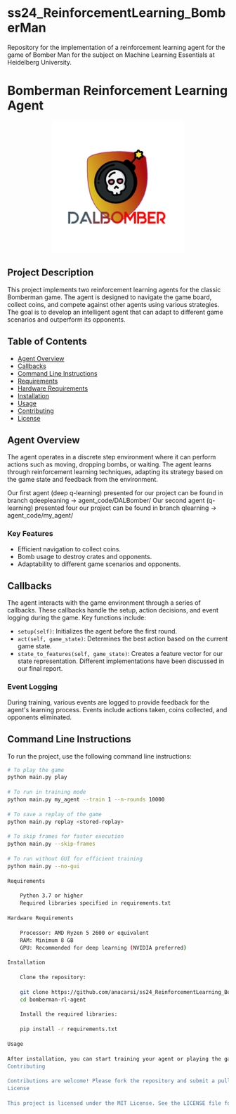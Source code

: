 # ss24_ReinforcementLearning_BomberMan
Repository for the implementation of a reinforcement learning agent for the game of Bomber Man for the subject on Machine Learning Essentials at Heidelberg University. 
# Bomberman Reinforcement Learning Agent

<div align="center">
    <img src="./images/logo.png" alt="Bomberman RL" width="300" height="300"/>
</div>

## Project Description

This project implements two reinforcement learning agents for the classic Bomberman game. The agent is designed to navigate the game board, collect coins, and compete against other agents using various strategies. The goal is to develop an intelligent agent that can adapt to different game scenarios and outperform its opponents.

## Table of Contents

- [Agent Overview](#agent-overview)
- [Callbacks](#callbacks)
- [Command Line Instructions](#command-line-instructions)
- [Requirements](#requirements)
- [Hardware Requirements](#hardware-requirements)
- [Installation](#installation)
- [Usage](#usage)
- [Contributing](#contributing)
- [License](#license)

## Agent Overview

The agent operates in a discrete step environment where it can perform actions such as moving, dropping bombs, or waiting. The agent learns through reinforcement learning techniques, adapting its strategy based on the game state and feedback from the environment.

Our first agent (deep q-learning) presented for our project can be found in branch qdeepleaning -> agent_code/DALBomber/
Our second agent (q-learning) presented four our project can be found in branch qlearning -> agent_code/my_agent/

### Key Features

- Efficient navigation to collect coins.
- Bomb usage to destroy crates and opponents.
- Adaptability to different game scenarios and opponents.

## Callbacks

The agent interacts with the game environment through a series of callbacks. These callbacks handle the setup, action decisions, and event logging during the game. Key functions include:

- `setup(self)`: Initializes the agent before the first round.
- `act(self, game_state)`: Determines the best action based on the current game state.
- `state_to_features(self, game_state)`: Creates a feature vector for our state representation. Different implementations have been discussed in our final report.

### Event Logging

During training, various events are logged to provide feedback for the agent's learning process. Events include actions taken, coins collected, and opponents eliminated.

## Command Line Instructions

To run the project, use the following command line instructions:

```bash
# To play the game
python main.py play

# To run in training mode
python main.py my_agent --train 1 --n-rounds 10000

# To save a replay of the game
python main.py replay <stored-replay>

# To skip frames for faster execution
python main.py --skip-frames

# To run without GUI for efficient training
python main.py --no-gui

Requirements

    Python 3.7 or higher
    Required libraries specified in requirements.txt

Hardware Requirements

    Processor: AMD Ryzen 5 2600 or equivalent
    RAM: Minimum 8 GB
    GPU: Recommended for deep learning (NVIDIA preferred)

Installation

    Clone the repository:

    git clone https://github.com/anacarsi/ss24_ReinforcementLearning_BomberMan.git
    cd bomberman-rl-agent

    Install the required libraries:

    pip install -r requirements.txt

Usage

After installation, you can start training your agent or playing the game using the command line instructions provided above. Customize your agent's behavior by modifying the callbacks.py file.
Contributing

Contributions are welcome! Please fork the repository and submit a pull request with your changes.
License

This project is licensed under the MIT License. See the LICENSE file for details.


